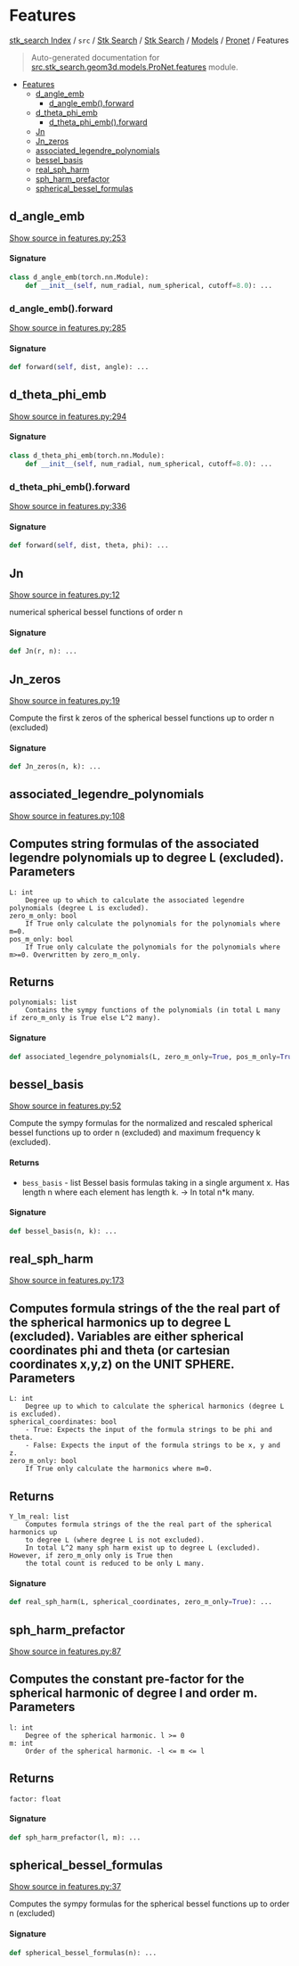 # Features

[stk_search Index](../../../../../README.md#stk_search-index) / `src` / [Stk Search](../../../index.md#stk-search) / [Stk Search](../../../index.md#stk-search) / [Models](../index.md#models) / [Pronet](./index.md#pronet) / Features

> Auto-generated documentation for [src.stk_search.geom3d.models.ProNet.features](https://github.com/mohammedazzouzi15/STK_search/blob/main/src/stk_search/geom3d/models/ProNet/features.py) module.

- [Features](#features)
  - [d_angle_emb](#d_angle_emb)
    - [d_angle_emb().forward](#d_angle_emb()forward)
  - [d_theta_phi_emb](#d_theta_phi_emb)
    - [d_theta_phi_emb().forward](#d_theta_phi_emb()forward)
  - [Jn](#jn)
  - [Jn_zeros](#jn_zeros)
  - [associated_legendre_polynomials](#associated_legendre_polynomials)
  - [bessel_basis](#bessel_basis)
  - [real_sph_harm](#real_sph_harm)
  - [sph_harm_prefactor](#sph_harm_prefactor)
  - [spherical_bessel_formulas](#spherical_bessel_formulas)

## d_angle_emb

[Show source in features.py:253](https://github.com/mohammedazzouzi15/STK_search/blob/main/src/stk_search/geom3d/models/ProNet/features.py#L253)

#### Signature

```python
class d_angle_emb(torch.nn.Module):
    def __init__(self, num_radial, num_spherical, cutoff=8.0): ...
```

### d_angle_emb().forward

[Show source in features.py:285](https://github.com/mohammedazzouzi15/STK_search/blob/main/src/stk_search/geom3d/models/ProNet/features.py#L285)

#### Signature

```python
def forward(self, dist, angle): ...
```



## d_theta_phi_emb

[Show source in features.py:294](https://github.com/mohammedazzouzi15/STK_search/blob/main/src/stk_search/geom3d/models/ProNet/features.py#L294)

#### Signature

```python
class d_theta_phi_emb(torch.nn.Module):
    def __init__(self, num_radial, num_spherical, cutoff=8.0): ...
```

### d_theta_phi_emb().forward

[Show source in features.py:336](https://github.com/mohammedazzouzi15/STK_search/blob/main/src/stk_search/geom3d/models/ProNet/features.py#L336)

#### Signature

```python
def forward(self, dist, theta, phi): ...
```



## Jn

[Show source in features.py:12](https://github.com/mohammedazzouzi15/STK_search/blob/main/src/stk_search/geom3d/models/ProNet/features.py#L12)

numerical spherical bessel functions of order n

#### Signature

```python
def Jn(r, n): ...
```



## Jn_zeros

[Show source in features.py:19](https://github.com/mohammedazzouzi15/STK_search/blob/main/src/stk_search/geom3d/models/ProNet/features.py#L19)

Compute the first k zeros of the spherical bessel functions up to order n (excluded)

#### Signature

```python
def Jn_zeros(n, k): ...
```



## associated_legendre_polynomials

[Show source in features.py:108](https://github.com/mohammedazzouzi15/STK_search/blob/main/src/stk_search/geom3d/models/ProNet/features.py#L108)

Computes string formulas of the associated legendre polynomials up to degree L (excluded).
Parameters
----------
    L: int
        Degree up to which to calculate the associated legendre polynomials (degree L is excluded).
    zero_m_only: bool
        If True only calculate the polynomials for the polynomials where m=0.
    pos_m_only: bool
        If True only calculate the polynomials for the polynomials where m>=0. Overwritten by zero_m_only.
Returns
-------
    polynomials: list
        Contains the sympy functions of the polynomials (in total L many if zero_m_only is True else L^2 many).

#### Signature

```python
def associated_legendre_polynomials(L, zero_m_only=True, pos_m_only=True): ...
```



## bessel_basis

[Show source in features.py:52](https://github.com/mohammedazzouzi15/STK_search/blob/main/src/stk_search/geom3d/models/ProNet/features.py#L52)

Compute the sympy formulas for the normalized and rescaled spherical bessel functions up to
order n (excluded) and maximum frequency k (excluded).

#### Returns

- `bess_basis` - list
    Bessel basis formulas taking in a single argument x.
    Has length n where each element has length k. -> In total n*k many.

#### Signature

```python
def bessel_basis(n, k): ...
```



## real_sph_harm

[Show source in features.py:173](https://github.com/mohammedazzouzi15/STK_search/blob/main/src/stk_search/geom3d/models/ProNet/features.py#L173)

Computes formula strings of the the real part of the spherical harmonics up to degree L (excluded).
Variables are either spherical coordinates phi and theta (or cartesian coordinates x,y,z) on the UNIT SPHERE.
Parameters
----------
    L: int
        Degree up to which to calculate the spherical harmonics (degree L is excluded).
    spherical_coordinates: bool
        - True: Expects the input of the formula strings to be phi and theta.
        - False: Expects the input of the formula strings to be x, y and z.
    zero_m_only: bool
        If True only calculate the harmonics where m=0.
Returns
-------
    Y_lm_real: list
        Computes formula strings of the the real part of the spherical harmonics up
        to degree L (where degree L is not excluded).
        In total L^2 many sph harm exist up to degree L (excluded). However, if zero_m_only only is True then
        the total count is reduced to be only L many.

#### Signature

```python
def real_sph_harm(L, spherical_coordinates, zero_m_only=True): ...
```



## sph_harm_prefactor

[Show source in features.py:87](https://github.com/mohammedazzouzi15/STK_search/blob/main/src/stk_search/geom3d/models/ProNet/features.py#L87)

Computes the constant pre-factor for the spherical harmonic of degree l and order m.
Parameters
----------
    l: int
        Degree of the spherical harmonic. l >= 0
    m: int
        Order of the spherical harmonic. -l <= m <= l
Returns
-------
    factor: float

#### Signature

```python
def sph_harm_prefactor(l, m): ...
```



## spherical_bessel_formulas

[Show source in features.py:37](https://github.com/mohammedazzouzi15/STK_search/blob/main/src/stk_search/geom3d/models/ProNet/features.py#L37)

Computes the sympy formulas for the spherical bessel functions up to order n (excluded)

#### Signature

```python
def spherical_bessel_formulas(n): ...
```